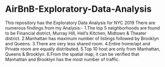 # AirBnB-Exploratory-Data-Analysis
This repository has the Exploratory Data Analysis for NYC 2019
There are numerous findings from my Analysis:-
1.The top 5 neighborhoods are found to be Financial district, Murray Hill, Hell’s Kitchen, Midtown & Theater district.
2.Manhattan has maximum number of listings followed by Brooklyn and Queens.
3.There are very less shared room.
4.Entire home/apt and Private room are equally distributed.
5.Top 10 host are only from Manhattan, Queens & Brooklyn.
6.From the spatial map, it can be verified that Manhattan  and Brooklyn has the most number of traffic.
